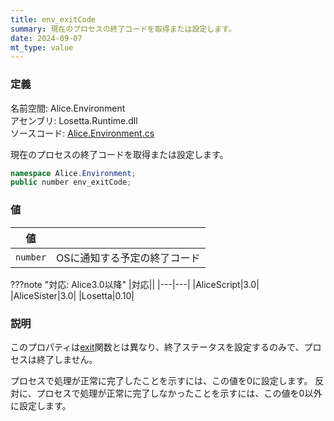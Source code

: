 ```yaml
---
title: env_exitCode
summary: 現在のプロセスの終了コードを取得または設定します。
date: 2024-09-07
mt_type: value
---
```

### 定義
名前空間: Alice.Environment<br/>
アセンブリ: Losetta.Runtime.dll<br/>
ソースコード: [Alice.Environment.cs](https://github.com/WSOFT-Project/Losetta/blob/master/Losetta.Runtime/Alice.Environment.cs)


現在のプロセスの終了コードを取得または設定します。

```cs title="AliceScript"
namespace Alice.Environment;
public number env_exitCode;
```

### 値
|値| |
|-|-|
|`number`|OSに通知する予定の終了コード|

???note "対応: Alice3.0以降"
    |対応||
    |---|---|
    |AliceScript|3.0|
    |AliceSister|3.0|
    |Losetta|0.10|

### 説明
このプロパティは[exit](../exit.md)関数とは異なり、終了ステータスを設定するのみで、プロセスは終了しません。

プロセスで処理が正常に完了したことを示すには、この値を0に設定します。
反対に、プロセスで処理が正常に完了しなかったことを示すには、この値を0以外に設定します。
